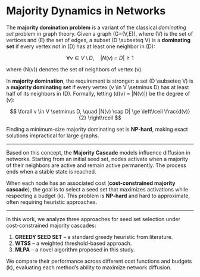 # Majority Dynamics in Networks

The **majority domination problem** is a variant of the classical *dominating set* problem in graph theory. Given a graph \(G=(V,E)\), where \(V\) is the set of vertices and \(E\) the set of edges, a subset \(D \subseteq V\) is a **dominating set** if every vertex not in \(D\) has at least one neighbor in \(D\):

$$
\forall v \in V \setminus D, \quad |N(v) \cap D| \ge 1
$$

where \(N(v)\) denotes the set of neighbors of vertex \(v\).

In **majority domination**, the requirement is stronger: a set \(D \subseteq V\) is a **majority dominating set** if every vertex \(v \in V \setminus D\) has at least half of its neighbors in \(D\). Formally, letting \(d(v) = |N(v)|\) be the degree of \(v\):

$$
\forall v \in V \setminus D, \quad |N(v) \cap D| \ge \left\lceil \frac{d(v)}{2} \right\rceil
$$

Finding a minimum-size majority dominating set is **NP-hard**, making exact solutions impractical for large graphs.

---

Based on this concept, the **Majority Cascade** models influence diffusion in networks. Starting from an initial seed set, nodes activate when a majority of their neighbors are active and remain active permanently. The process ends when a stable state is reached.

When each node has an associated cost (**cost-constrained majority cascade**), the goal is to select a seed set that maximizes activations while respecting a budget \(k\). This problem is **NP-hard** and hard to approximate, often requiring heuristic approaches.

---

In this work, we analyze three approaches for seed set selection under cost-constrained majority cascades:

1. **GREEDY SEED SET** – a standard greedy heuristic from literature.  
2. **WTSS** – a weighted threshold-based approach.  
3. **MLPA** – a novel algorithm proposed in this study.  

We compare their performance across different cost functions and budgets \(k\), evaluating each method’s ability to maximize network diffusion.
